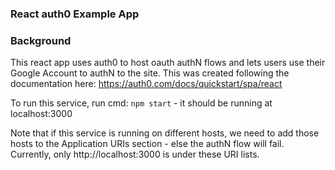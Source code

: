 ### React auth0 Example App

### Background 
This react app uses auth0 to host oauth authN flows and lets users use their Google Account to authN to the site. This was created following the documentation here: https://auth0.com/docs/quickstart/spa/react

To run this service, run cmd: `npm start` - it should be running at localhost:3000

Note that if this service is running on different hosts, we need to add those hosts to the Application URIs section - else the authN flow will fail. Currently, only http://localhost:3000 is under these URI lists. 

